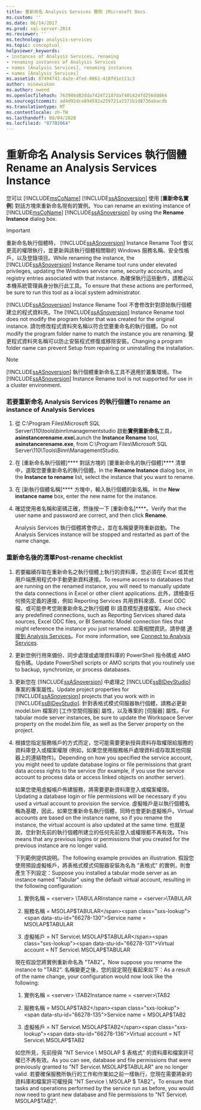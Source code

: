 ```yaml
---
title: 重新命名 Analysis Services 實例 |Microsoft Docs
ms.custom: ''
ms.date: 06/14/2017
ms.prod: sql-server-2014
ms.reviewer: ''
ms.technology: analysis-services
ms.topic: conceptual
helpviewer_keywords:
- instances of Analysis Services, renaming
- renaming instances of Analysis Services
- names [Analysis Services], renaming instances
- names [Analysis Services]
ms.assetid: 87494741-4a2e-4fed-8061-418fd1e111c3
author: minewiskan
ms.author: owend
ms.openlocfilehash: 763986d82dda7424f2187daf401424fd256ddd64
ms.sourcegitcommit: ad4d92dce894592a259721a1571b1d8736abacdb
ms.translationtype: MT
ms.contentlocale: zh-TW
ms.lasthandoff: 08/04/2020
ms.locfileid: "87702064"
---
```

# <a name="rename-an-analysis-services-instance"></a><span data-ttu-id="66278-102">重新命名 Analysis Services 執行個體</span><span class="sxs-lookup"><span data-stu-id="66278-102">Rename an Analysis Services Instance</span></span>
  <span data-ttu-id="66278-103">您可以 [!INCLUDE[msCoName](../../includes/msconame-md.md)] [!INCLUDE[ssASnoversion](../../includes/ssasnoversion-md.md)] 使用 [**重新命名實例**] 對話方塊來重新命名現有的實例。</span><span class="sxs-lookup"><span data-stu-id="66278-103">You can rename an existing instance of [!INCLUDE[msCoName](../../includes/msconame-md.md)] [!INCLUDE[ssASnoversion](../../includes/ssasnoversion-md.md)] by using the **Rename Instance** dialog box.</span></span>  
  
> [!IMPORTANT]  
>  <span data-ttu-id="66278-104">重新命名執行個體時， [!INCLUDE[ssASnoversion](../../includes/ssasnoversion-md.md)] Instance Rename Tool 會以更高的權限執行，並更新與該執行個體相關聯的 Windows 服務名稱、安全性帳戶，以及登錄項目。</span><span class="sxs-lookup"><span data-stu-id="66278-104">While renaming the instance, the [!INCLUDE[ssASnoversion](../../includes/ssasnoversion-md.md)] Instance Rename tool runs under elevated privileges, updating the Windows service name, security accounts, and registry entries associated with that instance.</span></span> <span data-ttu-id="66278-105">為確保執行這些動作，請務必以本機系統管理員身分執行此工具。</span><span class="sxs-lookup"><span data-stu-id="66278-105">To ensure that these actions are performed, be sure to run this tool as a local system administrator.</span></span>  
  
 <span data-ttu-id="66278-106">[!INCLUDE[ssASnoversion](../../includes/ssasnoversion-md.md)] Instance Rename Tool 不會修改針對原始執行個體建立的程式資料夾。</span><span class="sxs-lookup"><span data-stu-id="66278-106">The [!INCLUDE[ssASnoversion](../../includes/ssasnoversion-md.md)] Instance Rename tool does not modify the program folder that was created for the original instance.</span></span> <span data-ttu-id="66278-107">請勿修改程式資料夾名稱以符合您要重命名的執行個體。</span><span class="sxs-lookup"><span data-stu-id="66278-107">Do not modify the program folder name to match the instance you are renaming.</span></span> <span data-ttu-id="66278-108">變更程式資料夾名稱可以防止安裝程式修復或移除安裝。</span><span class="sxs-lookup"><span data-stu-id="66278-108">Changing a program folder name can prevent Setup from repairing or uninstalling the installation.</span></span>  
  
> [!NOTE]  
>  <span data-ttu-id="66278-109">[!INCLUDE[ssASnoversion](../../includes/ssasnoversion-md.md)] 執行個體重新命名工具不適用於叢集環境。</span><span class="sxs-lookup"><span data-stu-id="66278-109">The [!INCLUDE[ssASnoversion](../../includes/ssasnoversion-md.md)] Instance Rename tool is not supported for use in a cluster environment.</span></span>  
  
### <a name="to-rename-an-instance-of-analysis-services"></a><span data-ttu-id="66278-110">若要重新命名 Analysis Services 的執行個體</span><span class="sxs-lookup"><span data-stu-id="66278-110">To rename an instance of Analysis Services</span></span>  
  
1.  <span data-ttu-id="66278-111">從 C:\Program Files\Microsoft SQL Server\110\tools\binn\managementstudio 啟動**實例重新命名**工具， **asinstancerename.exe**</span><span class="sxs-lookup"><span data-stu-id="66278-111">Launch the **Instance Rename** tool, **asinstancerename.exe**, from C:\Program Files\Microsoft SQL Server\110\Tools\Binn\ManagementStudio.</span></span>  
  
2.  <span data-ttu-id="66278-112">在 [重新命名執行個體]\*\*\*\* 對話方塊的 [要重新命名的執行個體]\*\*\*\* 清單中，選取您要重新命名的執行個體。</span><span class="sxs-lookup"><span data-stu-id="66278-112">In the **Rename Instance** dialog box, in the **Instance to rename** list, select the instance that you want to rename.</span></span>  
  
3.  <span data-ttu-id="66278-113">在 [新執行個體名稱]\*\*\*\* 方塊中，輸入執行個體的新名稱。</span><span class="sxs-lookup"><span data-stu-id="66278-113">In the **New instance name** box, enter the new name for the instance.</span></span>  
  
4.  <span data-ttu-id="66278-114">確認使用者名稱和密碼正確，然後按一下 [重新命名]\*\*\*\*。</span><span class="sxs-lookup"><span data-stu-id="66278-114">Verify that the user name and password are correct, and then click **Rename**.</span></span>  
  
     <span data-ttu-id="66278-115">Analysis Services 執行個體將會停止，並在名稱變更時重新啟動。</span><span class="sxs-lookup"><span data-stu-id="66278-115">The Analysis Services instance will be stopped and restarted as part of the name change.</span></span>  
  
### <a name="post-rename-checklist"></a><span data-ttu-id="66278-116">重新命名後的清單</span><span class="sxs-lookup"><span data-stu-id="66278-116">Post-rename checklist</span></span>  
  
1.  <span data-ttu-id="66278-117">若要繼續存取在重新命名之執行個體上執行的資料庫，您必須在 Excel 或其他用戶端應用程式中手動更新資料連接。</span><span class="sxs-lookup"><span data-stu-id="66278-117">To resume access to databases that are running on the renamed instance, you will need to manually update the data connections in Excel or other client applications.</span></span> <span data-ttu-id="66278-118">此外，請檢查任何預先定義的連接，例如 Reporting Services 共用資料來源、Excel ODC 檔，或可能參考您剛重新命名之執行個體 BI 語意模型連接檔案。</span><span class="sxs-lookup"><span data-stu-id="66278-118">Also check any predefined connections, such as Reporting Services shared data sources, Excel ODC files, or BI Semantic Model connection files that might reference the instance you just renamed.</span></span> <span data-ttu-id="66278-119">如需相關資訊，請參閱 [連接到 Analysis Services](connect-to-analysis-services.md)。</span><span class="sxs-lookup"><span data-stu-id="66278-119">For more information, see [Connect to Analysis Services](connect-to-analysis-services.md).</span></span>  
  
2.  <span data-ttu-id="66278-120">更新您例行用來備份、同步處理或處理資料庫的 PowerShell 指令碼或 AMO 指令碼。</span><span class="sxs-lookup"><span data-stu-id="66278-120">Update PowerShell scripts or AMO scripts that you routinely use to backup, synchronize, or process databases.</span></span>  
  
3.  <span data-ttu-id="66278-121">更新您在 [!INCLUDE[ssASnoversion](../../includes/ssasnoversion-md.md)] 中處理之 [!INCLUDE[ssBIDevStudio](../../includes/ssbidevstudio-md.md)]專案的專案屬性。</span><span class="sxs-lookup"><span data-stu-id="66278-121">Update project properties for [!INCLUDE[ssASnoversion](../../includes/ssasnoversion-md.md)] projects that you work with in [!INCLUDE[ssBIDevStudio](../../includes/ssbidevstudio-md.md)].</span></span> <span data-ttu-id="66278-122">針對表格式模式伺服器執行個體，請務必更新 model.bim 檔案的 [工作空間伺服器] 屬性，以及專案的 [伺服器] 屬性。</span><span class="sxs-lookup"><span data-stu-id="66278-122">For tabular mode server instances, be sure to update the Workspace Server property on the model.bim file, as well as the Server property on the project.</span></span>  
  
4.  <span data-ttu-id="66278-123">根據您指定服務帳戶的方式而定，您可能需要更新授與資料存取權限給服務的資料庫登入或檔案權限 (例如，如果您使用服務帳戶處理資料或存取其他伺服器上的連結物件)。</span><span class="sxs-lookup"><span data-stu-id="66278-123">Depending on how you specified the service account, you might need to update database logins or file permissions that grant data access rights to the service (for example, if you use the service account to process data or access linked objects on another server).</span></span>  
  
     <span data-ttu-id="66278-124">如果您使用虛擬帳戶佈建服務，將需要更新資料庫登入或檔案權限。</span><span class="sxs-lookup"><span data-stu-id="66278-124">Updating a database login or file permissions will be necessary if you used a virtual account to provision the service.</span></span> <span data-ttu-id="66278-125">虛擬帳戶是以執行個體名稱為基礎，因此，如果您重新命名執行個體，同時也會更新虛擬帳戶。</span><span class="sxs-lookup"><span data-stu-id="66278-125">Virtual accounts are based on the instance name, so if you rename the instance, the virtual account is also updated at the same time.</span></span> <span data-ttu-id="66278-126">也就是說，您針對先前的執行個體所建立的任何先前登入或權限都不再有效。</span><span class="sxs-lookup"><span data-stu-id="66278-126">This means that any previous logins or permissions that you created for the previous instance are no longer valid.</span></span>  
  
     <span data-ttu-id="66278-127">下列範例提供說明。</span><span class="sxs-lookup"><span data-stu-id="66278-127">The following example provides an illustration.</span></span> <span data-ttu-id="66278-128">假設您使用預設虛擬帳戶，將表格式模式伺服器安裝為名為 "表格式" 的實例，則會產生下列設定：</span><span class="sxs-lookup"><span data-stu-id="66278-128">Suppose you installed a tabular mode server as an instance named "Tabular" using the default virtual account, resulting in the following configuration:</span></span>  
  
    1.  <span data-ttu-id="66278-129">實例名稱 = \<server> \TABULAR</span><span class="sxs-lookup"><span data-stu-id="66278-129">Instance name = \<server>\TABULAR</span></span>  
  
    2.  <span data-ttu-id="66278-130">服務名稱 = MSOLAP$TABULAR</span><span class="sxs-lookup"><span data-stu-id="66278-130">Service name = MSOLAP$TABULAR</span></span>  
  
    3.  <span data-ttu-id="66278-131">虛擬帳戶 = NT Service\ MSOLAP$TABULAR</span><span class="sxs-lookup"><span data-stu-id="66278-131">Virtual account = NT Service\ MSOLAP$TABULAR</span></span>  
  
     <span data-ttu-id="66278-132">現在假設您將實例重新命名為 "TAB2"。</span><span class="sxs-lookup"><span data-stu-id="66278-132">Now suppose you rename the instance to "TAB2".</span></span> <span data-ttu-id="66278-133">名稱變更之後，您的設定現在看起來如下：</span><span class="sxs-lookup"><span data-stu-id="66278-133">As a result of the name change, your configuration would now look like the following:</span></span>  
  
    1.  <span data-ttu-id="66278-134">實例名稱 = \<server> \TAB2</span><span class="sxs-lookup"><span data-stu-id="66278-134">Instance name = \<server>\TAB2</span></span>  
  
    2.  <span data-ttu-id="66278-135">服務名稱 = MSOLAP$TAB2</span><span class="sxs-lookup"><span data-stu-id="66278-135">Service name = MSOLAP$TAB2</span></span>  
  
    3.  <span data-ttu-id="66278-136">虛擬帳戶 = NT Service\ MSOLAP$TAB2</span><span class="sxs-lookup"><span data-stu-id="66278-136">Virtual account = NT Service\ MSOLAP$TAB2</span></span>  
  
     <span data-ttu-id="66278-137">如您所見，先前授與 "NT Service \ MSOLAP $ 表格式" 的資料庫和檔案許可權已不再有效。</span><span class="sxs-lookup"><span data-stu-id="66278-137">As you can see, database and file permissions that were previously granted to "NT Service\ MSOLAP$TABULAR" are no longer valid.</span></span> <span data-ttu-id="66278-138">若要確保服務所執行的工作和作業如之前一樣執行，您現在需要將新的資料庫和檔案許可權授與 "NT Service \ MSOLAP $ TAB2"。</span><span class="sxs-lookup"><span data-stu-id="66278-138">To ensure that tasks and operations performed by the service run as before, you would now need to grant new database and file permissions to "NT Service\ MSOLAP$TAB2".</span></span>  
  
  
